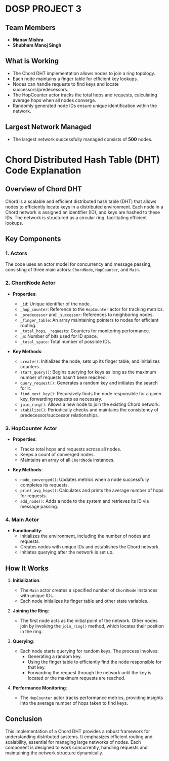 # DOSP PROJECT 3 

## Team Members
- **Manav Mishra**
- **Shubham Manoj Singh**

## What is Working
- The Chord DHT implementation allows nodes to join a ring topology.
- Each node maintains a finger table for efficient key lookups.
- Nodes can handle requests to find keys and locate successors/predecessors.
- The HopCounter actor tracks the total hops and requests, calculating average hops when all nodes converge.
- Randomly generated node IDs ensure unique identification within the network.

## Largest Network Managed
- The largest network successfully managed consists of **500** nodes. 

# Chord Distributed Hash Table (DHT) Code Explanation

## Overview of Chord DHT

Chord is a scalable and efficient distributed hash table (DHT) that allows nodes to efficiently locate keys in a distributed environment. Each node in a Chord network is assigned an identifier (ID), and keys are hashed to these IDs. The network is structured as a circular ring, facilitating efficient lookups.

## Key Components

### 1. Actors
The code uses an actor model for concurrency and message passing, consisting of three main actors: `ChordNode`, `HopCounter`, and `Main`.

### 2. ChordNode Actor
- **Properties**:
  - `_id`: Unique identifier of the node.
  - `_hop_counter`: Reference to the `HopCounter` actor for tracking metrics.
  - `_predecessor` and `_successor`: References to neighboring nodes.
  - `_finger_table`: An array maintaining pointers to nodes for efficient routing.
  - `_total_hops`, `_requests`: Counters for monitoring performance.
  - `_m`: Number of bits used for ID space.
  - `_total_space`: Total number of possible IDs.

- **Key Methods**:
  - `create()`: Initializes the node, sets up its finger table, and initializes counters.
  - `start_query()`: Begins querying for keys as long as the maximum number of requests hasn't been reached.
  - `query_request()`: Generates a random key and initiates the search for it.
  - `find_next_key()`: Recursively finds the node responsible for a given key, forwarding requests as necessary.
  - `join_ring()`: Allows a new node to join the existing Chord network.
  - `stabilize()`: Periodically checks and maintains the consistency of predecessor/successor relationships.

### 3. HopCounter Actor
- **Properties**:
  - Tracks total hops and requests across all nodes.
  - Keeps a count of converged nodes.
  - Maintains an array of all `ChordNode` instances.

- **Key Methods**:
  - `node_converged()`: Updates metrics when a node successfully completes its requests.
  - `print_avg_hops()`: Calculates and prints the average number of hops for requests.
  - `add_node()`: Adds a node to the system and retrieves its ID via message passing.

### 4. Main Actor
- **Functionality**:
  - Initializes the environment, including the number of nodes and requests.
  - Creates nodes with unique IDs and establishes the Chord network.
  - Initiates querying after the network is set up.

## How It Works

1. **Initialization**:
   - The `Main` actor creates a specified number of `ChordNode` instances with unique IDs. 
   - Each node initializes its finger table and other state variables.

2. **Joining the Ring**:
   - The first node acts as the initial point of the network. Other nodes join by invoking the `join_ring()` method, which locates their position in the ring.

3. **Querying**:
   - Each node starts querying for random keys. The process involves:
     - Generating a random key.
     - Using the finger table to efficiently find the node responsible for that key.
     - Forwarding the request through the network until the key is located or the maximum requests are reached.

4. **Performance Monitoring**:
   - The `HopCounter` actor tracks performance metrics, providing insights into the average number of hops taken to find keys.

## Conclusion

This implementation of a Chord DHT provides a robust framework for understanding distributed systems. It emphasizes efficient routing and scalability, essential for managing large networks of nodes. Each component is designed to work concurrently, handling requests and maintaining the network structure dynamically.
